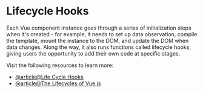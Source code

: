 # Lifecycle Hooks

Each Vue component instance goes through a series of initialization steps when it's created - for example, it needs to set up data observation, compile the template, mount the instance to the DOM, and update the DOM when data changes. Along the way, it also runs functions called lifecycle hooks, giving users the opportunity to add their own code at specific stages.

Visit the following resources to learn more:

- [@article@Life Cycle Hooks](https://vuejs.org/guide/essentials/lifecycle.html)
- [@article@The Lifecycles of Vue.js](https://dev.to/amolikvivian/the-lifecycles-of-vue-js-lhh)
